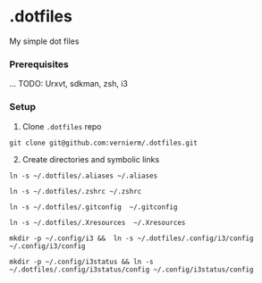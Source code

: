 # .dotfiles

My simple dot files

### Prerequisites

... TODO: Urxvt, sdkman, zsh, i3

### Setup

1. Clone `.dotfiles` repo

`git clone git@github.com:vernierm/.dotfiles.git`

2. Create directories and symbolic links

`ln -s ~/.dotfiles/.aliases ~/.aliases`

`ln -s ~/.dotfiles/.zshrc ~/.zshrc`

`ln -s ~/.dotfiles/.gitconfig  ~/.gitconfig`

`ln -s ~/.dotfiles/.Xresources  ~/.Xresources`

`mkdir -p ~/.config/i3 &&  ln -s ~/.dotfiles/.config/i3/config ~/.config/i3/config`

`mkdir -p ~/.config/i3status && ln -s ~/.dotfiles/.config/i3status/config ~/.config/i3status/config`



